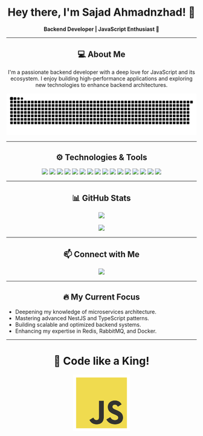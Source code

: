 <h1 align="center">Hey there, I'm Sajad Ahmadnzhad! 👋</h1>

<p align="center">
   <strong>Backend Developer | JavaScript Enthusiast 🚀</strong>
</p>

---

<h2 align="center">💻 About Me</h2>

<p align="center">
   I'm a passionate backend developer with a deep love for JavaScript and its ecosystem. I enjoy building high-performance applications and exploring new technologies to enhance backend architectures.
</p>

<p align="center">
   <img src="https://raw.githubusercontent.com/imrrobat/imrrobat/d1b244e170d2b75fdda3efd499eaaf163f7a617c/images/github-contribution-grid-snake.svg" />
</p>

---

<h2 align="center">⚙️ Technologies & Tools</h2>

<p align="center">
   <img src="https://img.shields.io/badge/javascript-%23F7DF1E.svg?style=for-the-badge&logo=javascript&logoColor=black" />
   <img src="https://img.shields.io/badge/typescript-%23007ACC.svg?style=for-the-badge&logo=typescript&logoColor=white" />
   <img src="https://img.shields.io/badge/node.js-6DA55F?style=for-the-badge&logo=node.js&logoColor=white" />
   <img src="https://img.shields.io/badge/express.js-%23404d59.svg?style=for-the-badge&logo=express&logoColor=white" />
   <img src="https://img.shields.io/badge/nestjs-%23E0234E.svg?style=for-the-badge&logo=nestjs&logoColor=white" />
   <img src="https://img.shields.io/badge/microservices-%23blue.svg?style=for-the-badge" />
   <img src="https://img.shields.io/badge/docker-%230db7ed.svg?style=for-the-badge&logo=docker&logoColor=white" />
   <img src="https://img.shields.io/badge/linux-%23FCC624.svg?style=for-the-badge&logo=linux&logoColor=black" />
   <img src="https://img.shields.io/badge/rabbitmq-%23FF6600.svg?style=for-the-badge&logo=rabbitmq&logoColor=white" />
   <img src="https://img.shields.io/badge/mysql-%234479A1.svg?style=for-the-badge&logo=mysql&logoColor=white" />
   <img src="https://img.shields.io/badge/postgresql-%23336791.svg?style=for-the-badge&logo=postgresql&logoColor=white" />
   <img src="https://img.shields.io/badge/mongodb-%2347A248.svg?style=for-the-badge&logo=mongodb&logoColor=white" />
   <img src="https://img.shields.io/badge/redis-%23DC382D.svg?style=for-the-badge&logo=redis&logoColor=white" />
   <img src="https://img.shields.io/badge/socket.io-%23010101.svg?style=for-the-badge&logo=socket.io&logoColor=white" />
   <img src="https://img.shields.io/badge/graphql-%23E10098.svg?style=for-the-badge&logo=graphql&logoColor=white" />
   <img src="https://img.shields.io/badge/shell%20scripting-%23FFD500.svg?style=for-the-badge&logo=gnu-bash&logoColor=black" />
</p>

---

<h2 align="center">📊 GitHub Stats</h2>

<p align="center">
   <img src="https://github-readme-stats.vercel.app/api?username=sajad-ahmadnzhad&show_icons=true&theme=radical" />
</p>

<p align="center">
   <img src="https://github-readme-streak-stats.herokuapp.com/?user=sajad-ahmadnzhad&theme=radical" />
</p>

---

<h2 align="center">📫 Connect with Me</h2>

<p align="center">
   <a href="https://t.me/ahmadnzhad22"><img src="https://img.shields.io/badge/Telegram-%230077B5.svg?style=for-the-badge&logo=telegram&logoColor=white" /></a>
</p>

---

<h2 align="center">🔥 My Current Focus</h2>

<ul>
   <li>Deepening my knowledge of microservices architecture.</li>
   <li>Mastering advanced NestJS and TypeScript patterns.</li>
   <li>Building scalable and optimized backend systems.</li>
   <li>Enhancing my expertise in Redis, RabbitMQ, and Docker.</li>
</ul>

---

<h1 align="center">👑 Code like a King!</h1>

<p align="center">
   <img src="https://github.com/sajad-ahmadnzhad/sajad-ahmadnzhad/blob/main/4373213_js_logo_logos_icon.png?raw=true" width="150px" />
</p>
